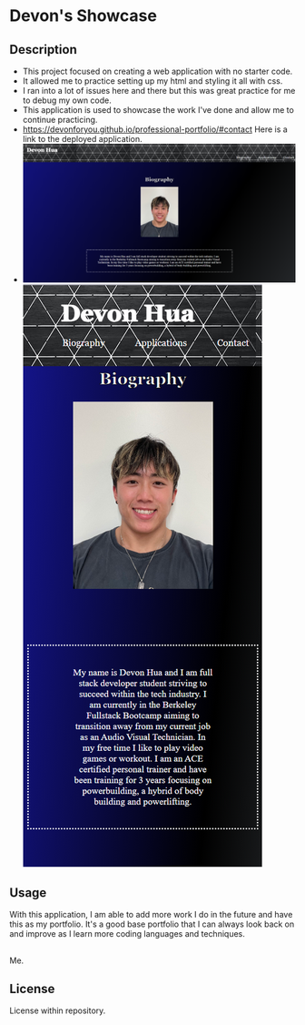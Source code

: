 # Devon's Showcase
## Description
- This project focused on creating a web application with no starter code.
- It allowed me to practice setting up my html and styling it all with css.
- I ran into a lot of issues here and there but this was great practice for me to debug my own code.
- This application is used to showcase the work I've done and allow me to continue practicing.
- https://devonforyou.github.io/professional-portfolio/#contact Here is a link to the deployed application.
- ![Portfolio on windows](<assets/images/Professional portfolio window.png>) ![Portfolio on phone](<assets/images/Professional portfolio phone.png>)

## Usage
With this application, I am able to add more work I do in the future and have this as my portfolio. It's a good base portfolio that I can always look back on and improve as I learn more coding languages and techniques.

##
Me.

## License

License within repository.